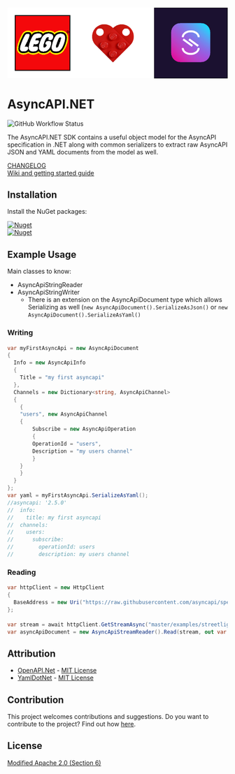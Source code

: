 ![](docs/lego-async-mark.drawio.png)

# AsyncAPI.NET

![GitHub Workflow Status](https://img.shields.io/github/actions/workflow/status/LEGO/AsyncAPI.NET/ci.yml?label=Build%20%26%20Test&style=for-the-badge)  


The AsyncAPI.NET SDK contains a useful object model for the AsyncAPI specification in .NET along with common serializers to extract raw AsyncAPI JSON and YAML documents from the model as well.

[CHANGELOG](https://github.com/LEGO/AsyncAPI.NET/blob/main/CHANGELOG.md)  
[Wiki and getting started guide](https://github.com/LEGO/AsyncAPI.NET/wiki)

## Installation

Install the NuGet packages:

[![Nuget](https://img.shields.io/nuget/v/AsyncAPI.NET.Readers?label=AsyncAPI.NET.Readers&style=for-the-badge)](https://www.nuget.org/packages/AsyncAPI.NET.Readers/)  
[![Nuget](https://img.shields.io/nuget/v/AsyncAPI.NET?label=AsyncAPI.NET&style=for-the-badge)](https://www.nuget.org/packages/AsyncAPI.NET/)

## Example Usage

Main classes to know:

* AsyncApiStringReader
* AsyncApiStringWriter
  * There is an extension on the AsyncApiDocument type which allows Serializing as well (`new AsyncApiDocument().SerializeAsJson()` or `new AsyncApiDocument().SerializeAsYaml()`

### Writing

```csharp
var myFirstAsyncApi = new AsyncApiDocument
{
  Info = new AsyncApiInfo
  {
    Title = "my first asyncapi"
  },
  Channels = new Dictionary<string, AsyncApiChannel>
  {
    {
	"users", new AsyncApiChannel
	{
	    Subscribe = new AsyncApiOperation
	    {
		OperationId = "users",
		Description = "my users channel"
	    }
	}
    }
  }
};
var yaml = myFirstAsyncApi.SerializeAsYaml();
//asyncapi: '2.5.0'
//  info:
//    title: my first asyncapi
//  channels:
//    users:
//      subscribe:
//        operationId: users
//        description: my users channel
```

### Reading

```csharp
var httpClient = new HttpClient
{
  BaseAddress = new Uri("https://raw.githubusercontent.com/asyncapi/spec/"),
};

var stream = await httpClient.GetStreamAsync("master/examples/streetlights-kafka.yml");
var asyncApiDocument = new AsyncApiStreamReader().Read(stream, out var diagnostic);
```

## Attribution

* [OpenAPI.Net](https://github.com/microsoft/OpenAPI.NET) - [MIT License](https://github.com/microsoft/OpenAPI.NET/blob/vnext/LICENSE)
* [YamlDotNet]((https://github.com/aaubry/YamlDotNet)) - [MIT License](https://github.com/aaubry/YamlDotNet/blob/master/LICENSE.txt)

## Contribution

This project welcomes contributions and suggestions.
Do you want to contribute to the project? Find out how [here](CONTRIBUTING.md).

## License
[Modified Apache 2.0 (Section 6)](https://github.com/LEGO/AsyncAPI.NET/blob/main/LICENSE)
